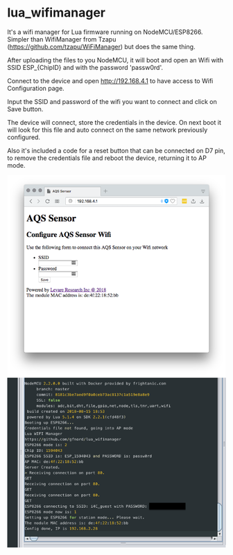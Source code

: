 # lua_wifimanager
It's a wifi manager for Lua firmware running on NodeMCU/ESP8266. 
Simpler than WifiManager from Tzapu (https://github.com/tzapu/WiFiManager) but does the same thing.

After uploading the files to you NodeMCU, it will boot and open an Wifi with SSID ESP_{ChipID} and with the password 'passw0rd'.

Connect to the device and open http://192.168.4.1 to have access to Wifi Configuration page.

Input the SSID and password of the wifi you want to connect and click on Save button.

The device will connect, store the credentials in the device. On next boot it will look for this file and auto connect on the same network previously configured.

Also it's included a code for a reset button that can be connected on D7 pin, to remove the credentials file and reboot the device, returning it to AP mode.

![Configuration Web Form](https://github.com/gfnord/lua_wifimanager/blob/master/docs/webform.png?raw=true)
![Logs](https://github.com/gfnord/lua_wifimanager/blob/master/docs/logs.png?raw=true)
